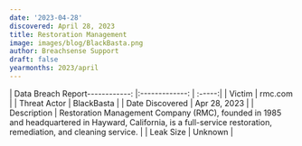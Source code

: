 ```yaml
---
date: '2023-04-28'
discovered: April 28, 2023
title: Restoration Management
image: images/blog/BlackBasta.png
author: Breachsense Support
draft: false
yearmonths: 2023/april
---
```


| Data Breach Report------------:     |:-------------:    | :-----:|
| Victim      | rmc.com      | 
| Threat Actor      | BlackBasta      | 
| Date Discovered      | Apr 28, 2023      | 
| Description      | Restoration Management Company (RMC), founded in 1985 and headquartered in Hayward, California, is a full-service restoration, remediation, and cleaning service.      | 
| Leak Size      | Unknown      | 

